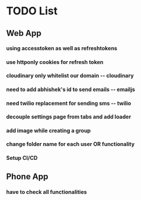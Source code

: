 # TODO List

## Web App

#### using accesstoken as well as refreshtokens
#### use httponly cookies for refresh token

#### cloudinary only whitelist our domain -- cloudinary
#### need to add abhishek's id to send emails -- emailjs
#### need twilio replacement for sending sms -- twilio

#### decouple settings page from tabs and add loader 
#### add image while creating a group
#### change folder name for each user OR functionality 
#### Setup CI/CD


## Phone App
#### have to check all functionalities